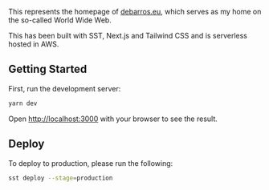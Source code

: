 This represents the homepage of [debarros.eu](https://debarros.eu/), which serves as my home on the so-called World Wide Web.

This has been built with SST, Next.js and Tailwind CSS and is serverless hosted in AWS.

## Getting Started

First, run the development server:

```bash
yarn dev
```

Open [http://localhost:3000](http://localhost:3000) with your browser to see the result.

## Deploy

To deploy to production, please run the following:

```sh
sst deploy --stage=production
```
